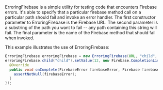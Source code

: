ErroringFirebase is a simple utility for testing code that encounters Firebase errors. It's able to specify that a particular firebase method call on a particular path should fail and invoke an error handler. The first constructor parameter to ErroringFirebase is the Firebase URL. The second parameter is a substring of the path you want to fail -- any path containing this string will fail. The final parameter is the name of the Firebase method that should fail when invoked.

This example illustrates the use of ErroringFirebase:

```java
ErroringFirebase erroringFirebase = new ErroringFirebase(URL, "child", "setValue");
erroringFirebase.child("child").setValue(12, new Firebase.CompletionListener() {
  @Override
  public void onComplete(FirebaseError firebaseError, Firebase firebase) {
    assertNotNull(firebaseError);
  }
});
```